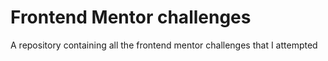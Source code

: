 # Frontend Mentor challenges 
 A repository containing all the frontend mentor challenges that I attempted
